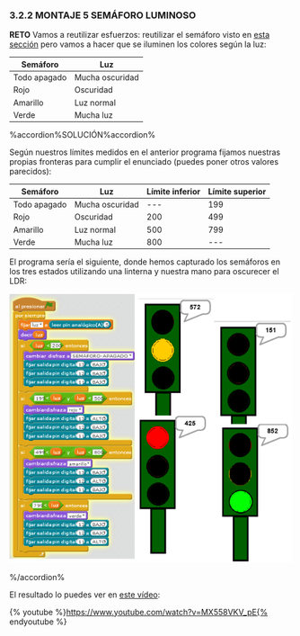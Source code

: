 ### 3.2.2 MONTAJE 5 SEMÁFORO LUMINOSO
**RETO**
Vamos a reutilizar esfuerzos: reutilizar el semáforo visto en [esta sección](../tema_1_como_utilizar_echidna/12_como_se_programa_echidna_shield.md#1-2-1-programaci-n-gr-fica-con-mblock) pero vamos a hacer que se iluminen los colores según la luz:

| Semáforo | Luz |
| --- | --- |
| Todo apagado | Mucha oscuridad |
| Rojo | Oscuridad |
| Amarillo | Luz normal |
| Verde | Mucha luz |

%accordion%SOLUCIÓN%accordion%

Según nuestros límites medidos en el anterior programa fijamos nuestras propias fronteras para cumplir el enunciado (puedes poner otros valores parecidos):

| Semáforo | Luz | Límite inferior | Límite superior |
| --- | --- | --- | --- |
| Todo apagado | Mucha oscuridad | --- | 199 |
| Rojo | Oscuridad | 200 | 499 |
| Amarillo | Luz normal | 500 | 799 |
| Verde | Mucha luz | 800 | --- |

El programa sería el siguiente, donde hemos capturado los semáforos en los tres estados utilizando una linterna y nuestra mano para oscurecer el LDR:

![](/images/image68.png)

%/accordion%

El resultado lo puedes ver en [este vídeo](https://www.google.com/url?q=https://www.youtube.com/watch?v%3DMX558VKV_pE&sa=D&ust=1513946282868000&usg=AFQjCNGfVxyWAIq0qEDJW3N48RafvkjefQ):

{% youtube %}https://www.youtube.com/watch?v=MX558VKV_pE{% endyoutube %}

